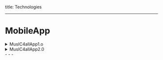 title: Technologies

- - - 

# MobileApp
<details>
  <summary>MusIC4allApp1.o</summary>
  
  </details>
  
  <details>
  <summary>MusIC4allApp2.0</summary>
  
  ## Heading
  1. A numbered
  2. list
     * With some
     * Sub bullets

 </details>
- - - 
